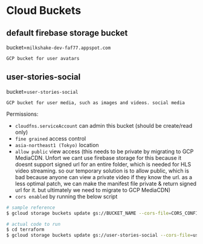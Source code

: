 # Cloud Buckets

## default firebase storage bucket
bucket=`milkshake-dev-faf77.appspot.com`
```
GCP bucket for user avatars
```

## user-stories-social
bucket=`user-stories-social`
```
GCP bucket for user media, such as images and videos. social media
```
Permissions:
- `cloudfns.serviceAccount` can admin this bucket (should be create/read only)
- `fine grained` access control
- `asia-northeast1 (Tokyo)` location
- `allow public` view access (this needs to be private by migrating to GCP MediaCDN. Unfort we cant use firebase storage for this because it doesnt support signed url for an entire folder, which is needed for HLS video streaming. so our temporary solution is to allow public, which is bad because anyone can view a private video if they know the url. as a less optimal patch, we can make the manifest file private & return signed url for it. but ultimately we need to migrate to GCP MediaCDN)
- `cors enabled` by running the below script
```sh
# sample reference
$ gcloud storage buckets update gs://BUCKET_NAME --cors-file=CORS_CONFIG_FILE

# actual code to run
$ cd terraform
$ gcloud storage buckets update gs://user-stories-social --cors-file=user-story-socials.storage-cors.dev.json
```
